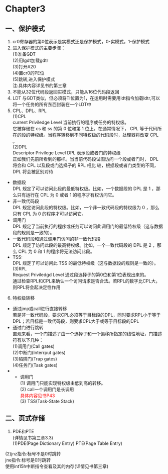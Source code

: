 # Chapter3
## 一、保护模式
1. cr0寄存器的第0位表示是实模式还是保护模式，0-实模式，1-保护模式  
2. 进入保护模式的主要步骤：  
(1)准备GDT  
(2)用lgdt加载gdtr  
(3)打开A20  
(4)置cr0的PE位  
(5)跳转,进入保护模式  
注:具体内容详见书的第三章  
3. 不能从32位代码段返回实模式，只能从16位代码段返回  
4. LDT 与GDT类似，但必须将Tl位置为1，在运用时需要用ldt指令加载ldtr,可以将一个任务的所有东西封装在一个LDT中  
5. CPL、DPL、RPL  
(1)CPL  
current Priviledge Level 当前执行的程序或任务的特权级。  
它被存储在 cs 和 ss 的第 0 位和第 1 位上。在通常情况下， CPL 等于代码所在的段的特权级。当程序转移到不同特权级的代码段时，处理器将改变 CPL 。  
(2)DPL  
Descriptor Privilege Level  DPL 表示段或者门的特权级  
正如我们先前所看到的那样。当当前代码段试图访问一个段或者门时， DPL 将会和 CPL 以及段或门选择子的 RPL 相比
较，根据段或者门类型的不同， DPL 将会被区别对待  
- 数据段  
DPL 规定了可以访问此段的最低特权级。比如，一个数据段的 DPL 是 1 ，那么只有运行在 CPL 为 0 或者 1 的程序才有权访问它。  
- 非一致代码段  
DPL 规定访问此段的特权级。比如，一个非一致代码段的特权级为 0 ，那么只有 CPL 为 0 的程序才可以访问它。  
- 调用门  
DPL 规定了当前执行的程序或任务可以访问此调用门的最低特权级（这与数据段的规则是一致的）。  
- 一致代码段和通过调用门访问的非一致代码段  
DPL 规定了访问此段的最高特权级。比如，一个一致代码段的 DPL 是 2 ，那么 CPL 为 0 和 1 的程序将无法访问此段。  
- TSS:  
DPL 规定了可以访问此 TSS 的最低特权级（这与数据段的规则是一致的）。  
(3)RPL  
Request Priviledgd Level 通过段选择子的第0位和第1位表现出来的。  
通过检查RPL和CPL来确认一个访问请求是否合法。若RPL的数字比CPL大，则RPL将会起决定性作用  
6. 特权级转移  
- 通过jmp或call进行直接转移  
若是非一致代码段，要求CPL必须等于目标段的DPL，同时要求RPL小于等于DPL；若目标是一致代码段，则要求CPL大于或等于目标段的DPL  
- 通过门进行跳转  
直观来看，一个门描述了由一个选择子和一个偏移所指定的线性地址，门描述符有以下几种：  
(1)调用门(Call gates)  
(2)中断门(Interrput gates)  
(3)陷阱门(Trap gates)  
(4)任务门(Task gates)  
- - 调用门  
(1) 调用门只能实现特权级由低到高的转移。  
(2) call一个调用门是长调用  
<font color="red">具体内容见书P43</font>  
(3) TSS(Task-State Stack)  



## 二、页式存储
1. PDE和PTE  
(详情见书第三章3.3)  
(1)PDE(Page Dictionary Entry)  PTE(Page Table Entry)  

(2)jnz指令:标号不是0时跳转  
jne指令:标号是0时跳转  
使用int15h中断指令查看及其的内存(详情见书第三章)  



























